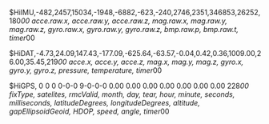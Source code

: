 $HiIMU,-482,2457,15034,-1948,-6882,-623,-240,2746,2351,346853,26252,180*00
acce.raw.x, acce.raw.y, acce.raw.z, mag.raw.x, mag.raw.y, mag.raw.z, gyro.raw.x, gyro.raw.y, gyro.raw.z, bmp.raw.p, bmp.raw.t, timer*00

$HiDAT,-4.73,24.09,147.43,-177.09,-625.64,-63.57,-0.04,0.42,0.36,1009.00,26.00,35.45,219*00
acce.x, acce.y, acce.z, mag.x, mag.y, mag.z, gyro.x, gyro.y, gyro.z, pressure, temperature, timer*00

$HiGPS, 0 0 0 0-0-0 9-0-0-0 0.00 0.00 0.00 0.00 0.00 0.00 0.00 228*00
fixType, satelites, rmcValid, month, day, tear, hour, minute, seconds, milliseconds, 
latitudeDegrees, longitudeDegrees, altitude, gapEllipsoidGeoid, HDOP, speed, angle, timer*00
